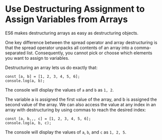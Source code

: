 # Use Destructuring Assignment to Assign Variables from Arrays
ES6 makes destructuring arrays as easy as destructuring objects.

One key difference between the spread operator and array destructuring is that the spread operator unpacks all contents of an array into a comma-separated list. Consequently, you cannot pick or choose which elements you want to assign to variables.

Destructuring an array lets us do exactly that:
```
const [a, b] = [1, 2, 3, 4, 5, 6];
console.log(a, b);
```
The console will display the values of ```a``` and ```b``` as ```1, 2```.

The variable a is assigned the first value of the array, and b is assigned the second value of the array. We can also access the value at any index in an array with destructuring by using commas to reach the desired index:
```
const [a, b,,, c] = [1, 2, 3, 4, 5, 6];
console.log(a, b, c);
```
The console will display the values of ```a```, ```b```, and ```c``` as ```1, 2, 5```.
